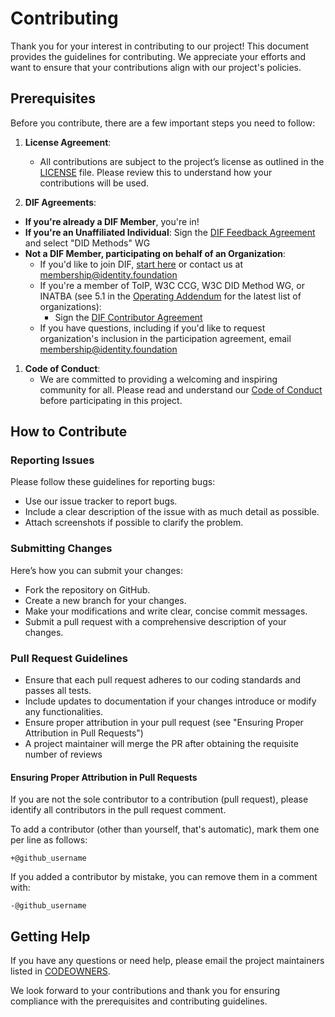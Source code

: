 # Contributing

Thank you for your interest in contributing to our project! This document provides the guidelines for contributing. We appreciate your efforts and want to ensure that your contributions align with our project's policies.

## Prerequisites

Before you contribute, there are a few important steps you need to follow:

1. **License Agreement**:

   - All contributions are subject to the project’s license as outlined in the [LICENSE](/LICENSE.md) file. Please review this to understand how your contributions will be used.

2. **DIF Agreements**:

- **If you're already a DIF Member**, you're in!
- **If you're an Unaffiliated Individual**: Sign the [DIF Feedback Agreement](https://bit.ly/DIF-feedback-agreement) and select "DID Methods" WG
- **Not a DIF Member, participating on behalf of an Organization**:
    - If you'd like to join DIF, [start here](https://identity.foundation/join/) or contact us at membership@identity.foundation
    - If you're a member of ToIP, W3C CCG, W3C DID Method WG, or INATBA (see 5.1 in the [Operating Addendum](https://github.com/decentralized-identity/org/blob/main/Org%20documents/WG%20documents/DIF_DID_Methods_Operating_Addendum_v1.pdf) for the latest list of organizations):
        - Sign the [DIF Contributor Agreement](https://bit.ly/DIF-contributor)
  - If you have questions, including if you'd like to request organization's inclusion in the participation agreement, email membership@identity.foundation

1. **Code of Conduct**:
   - We are committed to providing a welcoming and inspiring community for all. Please read and understand our [Code of Conduct](https://github.com/decentralized-identity/org/blob/master/code-of-conduct.md) before participating in this project.

## How to Contribute

### Reporting Issues

Please follow these guidelines for reporting bugs:

- Use our issue tracker to report bugs.
- Include a clear description of the issue with as much detail as possible.
- Attach screenshots if possible to clarify the problem.

### Submitting Changes

Here’s how you can submit your changes:

- Fork the repository on GitHub.
- Create a new branch for your changes.
- Make your modifications and write clear, concise commit messages.
- Submit a pull request with a comprehensive description of your changes.

### Pull Request Guidelines

- Ensure that each pull request adheres to our coding standards and passes all tests.
- Include updates to documentation if your changes introduce or modify any functionalities.
- Ensure proper attribution in your pull request (see "Ensuring Proper Attribution in Pull Requests")
- A project maintainer will merge the PR after obtaining the requisite number of reviews

#### Ensuring Proper Attribution in Pull Requests

If you are not the sole contributor to a contribution (pull request), please
identify all contributors in the pull request comment.

To add a contributor (other than yourself, that's automatic), mark them one per
line as follows:

```
+@github_username
```

If you added a contributor by mistake, you can remove them in a comment with:

```
-@github_username
```

## Getting Help

If you have any questions or need help, please email the project maintainers listed in [CODEOWNERS](/CODEOWNERS).

We look forward to your contributions and thank you for ensuring compliance with the prerequisites and contributing guidelines.
